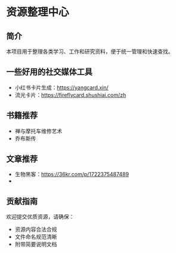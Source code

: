 # 资源整理中心

## 简介
本项目用于整理各类学习、工作和研究资料，便于统一管理和快速查找。






## 一些好用的社交媒体工具
- 小红书卡片生成：https://yangcard.xin/
- 流光卡片：https://fireflycard.shushiai.com/zh




## 书籍推荐
- 禅与摩托车维修艺术
- 乔布斯传


## 文章推荐
- 生物黑客：https://36kr.com/p/1722375487489
- 


## 贡献指南
欢迎提交优质资源，请确保：
- 资源内容合法合规
- 文件命名规范清晰
- 附带简要说明文档
